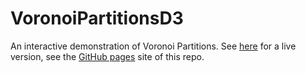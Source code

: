 # VoronoiPartitionsD3
An interactive demonstration of Voronoi Partitions. See <a href="http://paulrubenstein.co.uk/interactive_voronoi_partitions_using_d3/">here</a> for a live version, see the <a href=" https://paruby.github.io/VoronoiPartitionsD3/">GitHub pages</a> site of this repo.
